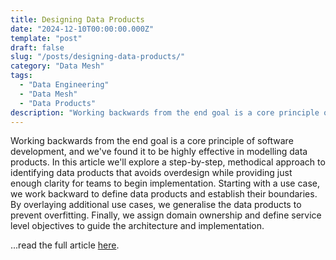 ```yaml
---
title: Designing Data Products
date: "2024-12-10T00:00:00.000Z"
template: "post"
draft: false
slug: "/posts/designing-data-products/"
category: "Data Mesh"
tags:
  - "Data Engineering"
  - "Data Mesh"
  - "Data Products"
description: "Working backwards from the end goal is a core principle of software development, and we've found it to be highly effective in modelling data products. In this article we'll explore a step-by-step, methodical approach to identifying data products that avoids overdesign while providing just enough clarity for teams to begin implementation."
---
```


Working backwards from the end goal is a core principle of software development, and we've found it to be highly effective in modelling data products. In this article we'll explore a step-by-step, methodical approach to identifying data products that avoids overdesign while providing just enough clarity for teams to begin implementation. Starting with a use case, we work backward to define data products and establish their boundaries. By overlaying additional use cases, we generalise the data products to prevent overfitting. Finally, we assign domain ownership and define service level objectives to guide the architecture and implementation.

...read the full article [here](https://martinfowler.com/articles/designing-data-products.html).